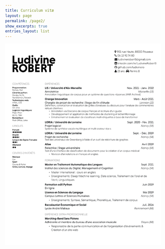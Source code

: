 ```yaml
---
title: Curriculum vitæ
layout: page
permalink: /page2/
show_excerpts: true
entries_layout: list
---
```


<p align="center"><img src="CV_Ludivine_Robert.pdf" alt="cv" /></p>
